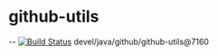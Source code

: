 # github-utils



--
[![Build Status](https://travis-ci.org/jjYBdx4IL/github-utils.png?branch=master)](https://travis-ci.org/jjYBdx4IL/github-utils)
devel/java/github/github-utils@7160
